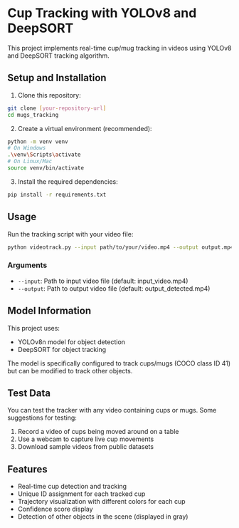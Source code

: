 # Cup Tracking with YOLOv8 and DeepSORT

This project implements real-time cup/mug tracking in videos using YOLOv8 and DeepSORT tracking algorithm.

## Setup and Installation

1. Clone this repository:
```bash
git clone [your-repository-url]
cd mugs_tracking
```

2. Create a virtual environment (recommended):
```bash
python -m venv venv
# On Windows
.\venv\Scripts\activate
# On Linux/Mac
source venv/bin/activate
```

3. Install the required dependencies:
```bash
pip install -r requirements.txt
```

## Usage

Run the tracking script with your video file:
```bash
python videotrack.py --input path/to/your/video.mp4 --output output.mp4
```

### Arguments
- `--input`: Path to input video file (default: input_video.mp4)
- `--output`: Path to output video file (default: output_detected.mp4)

## Model Information

This project uses:
- YOLOv8n model for object detection
- DeepSORT for object tracking

The model is specifically configured to track cups/mugs (COCO class ID 41) but can be modified to track other objects.

## Test Data

You can test the tracker with any video containing cups or mugs. Some suggestions for testing:
1. Record a video of cups being moved around on a table
2. Use a webcam to capture live cup movements
3. Download sample videos from public datasets

## Features

- Real-time cup detection and tracking
- Unique ID assignment for each tracked cup
- Trajectory visualization with different colors for each cup
- Confidence score display
- Detection of other objects in the scene (displayed in gray)

